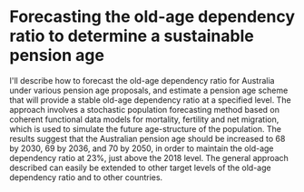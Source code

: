 # Forecasting the old-age dependency ratio to determine a sustainable pension age

I'll describe how to forecast the old-age dependency ratio for Australia under various pension age proposals, and estimate a pension age scheme that will provide a stable old-age dependency ratio at a specified level. The approach involves a stochastic population forecasting method based on coherent functional data models for mortality, fertility and net migration, which is used to simulate the future age-structure of the population. The results suggest that the Australian pension age should be increased to 68 by 2030, 69 by 2036, and 70 by 2050, in order to maintain the old-age dependency ratio at 23%, just above the 2018 level. The general approach described can easily be extended to other target levels of the old-age dependency ratio and to other countries.
